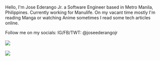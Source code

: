 Hello, I'm Jose Ederango Jr. a Software Engineer based in Metro Manila, Philippines. Currently working for Manulife. On my vacant time mostly I'm reading Manga or watching Anime sometimes I read some tech articles online.

Follow me on my socials:
IG/FB/TWT: @joseederangojr
<br /><br />
<a href="https://github.com/joseederangojr/joseederangojr">
  <img align="center" src="https://github-readme-stats.vercel.app/api?username=joseederangojr&count_private=true&show_icons=true&theme=tokyonight" />
</a>
<br /><br />
<a href="https://github.com/joseederangojr/joseederangojr">
  <img align="center" src="https://github-readme-stats.vercel.app/api/top-langs/?username=joseederangojr&layout=compact&theme=tokyonight&langs_count=8" />
</a>
